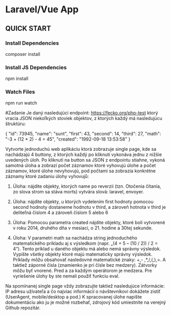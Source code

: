 # Laravel/Vue App

## QUICK START
### Install Dependencies
composer install
### Install JS Dependencies
npm install
### Watch Files
npm run watch

#Zadanie
Je daný nasledujúci endpoint: https://fecko.org/php-test ktorý vracia JSON niekoľkých
stoviek objektov, z ktorých každý má nasledujúcu štruktúru:

{
    "id": 73945,
    "name": "sunt",
    "first": 43,
    "second": 14,
    "third": 27,
    "math": "-3 + (12 * 2) - 4 = 45",
    "created": "1992-09-18 13:53:58"
}


Vytvorte jednoduchú web aplikáciu ktorá zobrazuje single page, kde sa nachádzajú 4
buttony, z ktorých každý po kliknuti vykonáva jednu z nižšie uvedených úloh. Po kliknutí na
button sa JSON z endpointu stiahne, vykoná samotná úloha a zobrazí počet záznamov
ktoré vyhovujú úlohe a počet záznamov, ktoré úlohe nevyhovujú, pod počtami sa zobrazia
konkrétne záznamy ktoré zadaniu úlohy vyhovujů:

1. Úloha: nájdite objekty, ktorých name po reverzii (tzn. Otočenia čítania, zo slova
strom sa stáva morts) vytvára slová: laravel, envoyer.

2. Úloha: nájdite objekty, u ktorých vydelením first hodnoty pomocou second hodnoty
dostaneme hodnotu v third, a zároveň hotnota v third je deliteľná číslom 4 a zároveň
číslom 5 alebo 6

3. Úloha: Pomocou parametra created nájdite objekty, ktoré boli vytvorené v roku
2014, druhého dňa v mesiaci, o 21. hodine a 30tej sekunde.
4. Úloha: V parametri math sa nachádza string jednoduchého matematického príkladu
aj s výsledkom (napr. „(4 + 5 – (10 / 2)) / 2 = 4“). Tento príklad u daného objektu má
alebo nemá správny výsledok. Vypíšte všetky objekty ktoré majú matematicky
správny výsledok. Príklady môžu obsahovať nasledovné matematické znaky: +,-
,*,/,(,),=. A taktiež záporné čísla (znamienko je pri čísle bez medzery). Zátvorky môžu
byť vnorené. Pred a za každým operátorom je medzera. Pre vyriešenie úlohy by ste
nemali použiť funkciu eval.

Na spomínanej single page vždy zobrazujte taktiež nasledujúce informácie: IP adresu
užívateľa a čo najviac informácií o návštevníkovi dokážete zistiť (UserAgent, mobile/desktop
a pod.)
K spracovanej úlohe napíšte dokumentáciu ako ju je možné rozbehať, zdrojový kód
umiestnite na verejný Github repozitár. 
